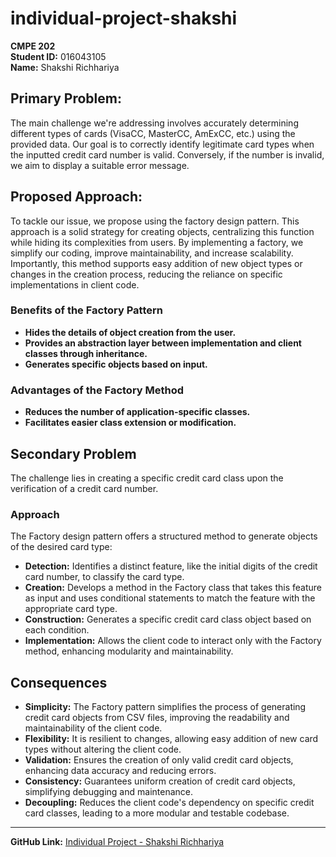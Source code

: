 # individual-project-shakshi

**CMPE 202**  
**Student ID:** 016043105  
**Name:** Shakshi Richhariya

## Primary Problem:

The main challenge we're addressing involves accurately determining different types of cards (VisaCC, MasterCC, AmExCC, etc.) using the provided data. Our goal is to correctly identify legitimate card types when the inputted credit card number is valid. Conversely, if the number is invalid, we aim to display a suitable error message.

## Proposed Approach:

To tackle our issue, we propose using the factory design pattern. This approach is a solid strategy for creating objects, centralizing this function while hiding its complexities from users. By implementing a factory, we simplify our coding, improve maintainability, and increase scalability. Importantly, this method supports easy addition of new object types or changes in the creation process, reducing the reliance on specific implementations in client code.


### Benefits of the Factory Pattern

- **Hides the details of object creation from the user.**
- **Provides an abstraction layer between implementation and client classes through inheritance.**
- **Generates specific objects based on input.**

### Advantages of the Factory Method

- **Reduces the number of application-specific classes.**
- **Facilitates easier class extension or modification.**

## Secondary Problem

The challenge lies in creating a specific credit card class upon the verification of a credit card number.

### Approach

The Factory design pattern offers a structured method to generate objects of the desired card type:

- **Detection:** Identifies a distinct feature, like the initial digits of the credit card number, to classify the card type.
- **Creation:** Develops a method in the Factory class that takes this feature as input and uses conditional statements to match the feature with the appropriate card type.
- **Construction:** Generates a specific credit card class object based on each condition.
- **Implementation:** Allows the client code to interact only with the Factory method, enhancing modularity and maintainability.

## Consequences

- **Simplicity:** The Factory pattern simplifies the process of generating credit card objects from CSV files, improving the readability and maintainability of the client code.
- **Flexibility:** It is resilient to changes, allowing easy addition of new card types without altering the client code.
- **Validation:** Ensures the creation of only valid credit card objects, enhancing data accuracy and reducing errors.
- **Consistency:** Guarantees uniform creation of credit card objects, simplifying debugging and maintenance.
- **Decoupling:** Reduces the client code's dependency on specific credit card classes, leading to a more modular and testable codebase.

---

**GitHub Link:** [Individual Project - Shakshi Richhariya](https://github.com/gopinathsjsu/individual-project-shakshi)
